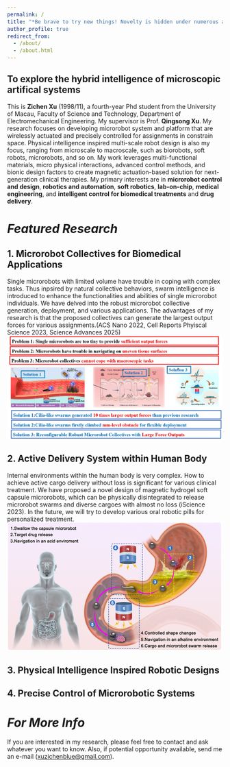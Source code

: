 ```yaml
---
permalink: /
title: "*Be brave to try new things! Novelty is hidden under numerous attempts*"
author_profile: true
redirect_from: 
  - /about/
  - /about.html
---
```

##  To explore the hybrid intelligence of microscopic artifical systems 
This is **Zichen Xu** (1998/11), a fourth-year Phd student from the University of Macau, Faculty of Science and Technology, Department of Electromechanical Engineering. My supervisor is Prof. **Qingsong Xu**. 
My research focuses on developing microrobot system and platform that are wirelessly actuated and precisely controlled for assignments in constrain space. Physical intelligence inspired multi-scale robot design is also my focus, ranging from microscale to macroscale, such as biorobots, soft robots, microrobots, and so on. My work leverages multi-functional materials, micro physical interactions, advanced control methods, and bionic design factors to create magnetic actuation-based solution for next-generation clinical therapies. My primary interests are in **microrobot control and design**, **robotics and automation**, **soft robotics**, **lab-on-chip**, **medical engineering**, and **intelligent control for biomedical treatments** and **drug delivery**.

*Featured Research*
======
## 1. Microrobot Collectives for Biomedical Applications 
Single microrobots with limited volume have trouble in coping with complex tasks. Thus inpsired by natural collective behaviors, swarm intelligence is introduced to enhance the functionalities and abilities of single microrobot individuals. We have delved into the robust microrobot collective generation, deployment, and various applications. The advantages of my research is that the proposed collectives can generate the largest output forces for various assignments.(ACS Nano 2022, Cell Reports Phyiscal Science 2023, Science Advances 2025)
![Res1](images/Res1.png "Microrobot Collectives") 

## 2. Active Delivery System within Human Body 
Internal environments within the human body is very complex. How to achieve active cargo delivery without loss is significant for various clinical treatment. We have proposed  a novel design of magnetic hydrogel soft capsule microrobots, which can be physically disintegrated to release microrobot swarms and diverse cargoes with almost no loss (iScience 2023). In the future, we will try to develop various oral robotic pills for personalized treatment.
![Res2](images/Res2.png "Active Delivery") 
## 3. Physical Intelligence Inspired Robotic Designs

## 4. Precise Control of Microrobotic Systems


*For More Info*
======
If you are interested in my research, please feel free to contact and ask whatever you want to know. Also, if potential opportunity available, send me an e-mail (xuzichenblue@gmail.com).
